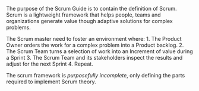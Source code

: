 The purpose of the Scrum Guide is to contain the definition of Scrum. 
Scrum is a lightweight framework that helps people, teams and organizations generate value though adaptive solutions for complex problems.

The Scrum master need to foster an environment where:
	1. The Product Owner orders the work for a complex problem into a Product backlog.
	2. The Scrum Team turns a selection of work into an Increment of value during a Sprint
	3. The Scrum Team and its stakeholders inspect the results and adjust for the next Sprint
	4. Repeat.

The scrum framework is _purposefully incomplete_, only defining the parts required to implement Scrum theory.
